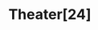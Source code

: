 ---
layout: show-info
title: Theater[24]
permalink: /theater24
description: "Teams of writers, actors, directors and designers – led by four fearless curators – collaborate for a frenzied 24 hours to bring you an evening filled with brand-new plays centered around a top-secret theme the first weekend of every quarter. Never-before-seen and never-to-be-seen-again, this festival is not one to miss!<br>
Signups for all positions will be opening soon, and the 24-hour extravaganza kicks off the evening of Friday, September 30 in the FXK Theater. Or, come see the culmination of their work at 7:30pm on Saturday, October 1!
<br>See the performances from last quarter for a sneak preview at the antics to come, and follow the <a href='https://www.facebook.com/24hrtheater' target='_blank'>Facebook page</a> for the latest news."
vimeo_link: https://player.vimeo.com/video/697731738
---
